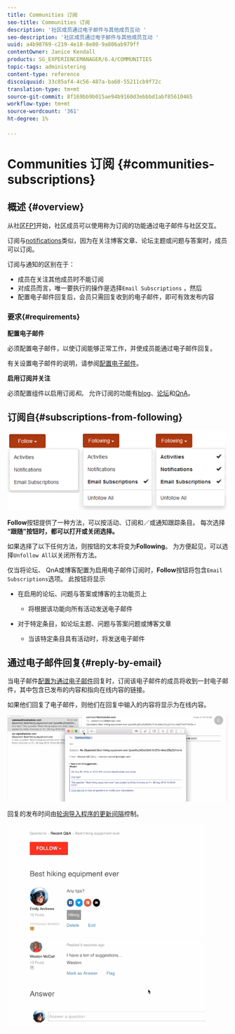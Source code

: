 ```yaml
---
title: Communities 订阅
seo-title: Communities 订阅
description: '社区成员通过电子邮件与其他成员互动 '
seo-description: '社区成员通过电子邮件与其他成员互动 '
uuid: a4b98769-c219-4e18-8e80-9a806ab979ff
contentOwner: Janice Kendall
products: SG_EXPERIENCEMANAGER/6.4/COMMUNITIES
topic-tags: administering
content-type: reference
discoiquuid: 33c85af4-4c56-487a-ba60-55211cb9f72c
translation-type: tm+mt
source-git-commit: 8f169bb9b015ae94b9160d3ebbbd1abf85610465
workflow-type: tm+mt
source-wordcount: '361'
ht-degree: 1%

---
```



# Communities 订阅 {#communities-subscriptions}

## 概述 {#overview}

从社区[FP1](deploy-communities.md#latestfeaturepack)开始，社区成员可以使用称为订阅的功能通过电子邮件与社区交互。

订阅与[notifications](notifications.md)类似，因为在关注博客文章、论坛主题或问题与答案时，成员可以订阅。

订阅与通知的区别在于：

* 成员在关注其他成员时不能订阅
* 对成员而言，唯一要执行的操作是选择`Email Subscriptions` ，然后
* 配置电子邮件回复后，会员只需回复收到的电子邮件，即可有效发布内容

### 要求{#requirements}

**配置电子邮件**

必须配置电子邮件，以使订阅能够正常工作，并使成员能通过电子邮件回复。

有关设置电子邮件的说明，请参阅[配置电子邮件](email.md)。

**启用订阅并关注**

必须配置组件以启用订阅&#x200B;*和*。 允许订阅的功能有[blog](blog-feature.md)、[论坛](forum.md)和[QnA](working-with-qna.md)。

## 订阅自{#subscriptions-from-following}

![chlimage_1-5](assets/chlimage_1-5.png)

**Follow**&#x200B;按钮提供了一种方法，可以按活动、订阅和／或通知跟踪条目。 每次选择&#x200B;**“跟随”按钮时，都可以打开或关闭选择。**

如果选择了以下任何方法，则按钮的文本将变为&#x200B;**Following**。 为方便起见，可以选择`Unfollow All`以关闭所有方法。

仅当将论坛、 QnA或博客配置为启用电子邮件订阅时，**Follow**&#x200B;按钮将包含`Email Subscriptions`选项。 此按钮将显示

* 在启用的论坛、问题与答案或博客的主功能页上

   * 将根据该功能向所有活动发送电子邮件

* 对于特定条目，如论坛主题、问题与答案问题或博客文章

   * 当该特定条目具有活动时，将发送电子邮件

## 通过电子邮件回复{#reply-by-email}

当电子邮件[配置为通过电子邮件](email.md#configure-polling-importer)回复时，订阅该电子邮件的成员将收到一封电子邮件，其中包含已发布的内容和指向在线内容的链接。

如果他们回复了电子邮件，则他们在回复中输入的内容将显示为在线内容。

![chlimage_1-6](assets/chlimage_1-6.png)

回复的发布时间由[轮询导入程序的更新间隔](email.md#configure-polling-importer)控制。

![chlimage_1-7](assets/chlimage_1-7.png)

